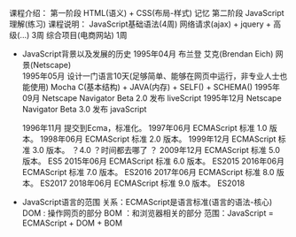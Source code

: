 课程介绍：
  第一阶段 HTML(语义) + CSS(布局-样式)     记忆
  第二阶段 JavaScript                    理解(练习)
课程说明：
  JavaScript基础语法(4周)
  网络请求(ajax) + jquery + 高级(...)  3周
  综合项目(电商网站)   1周

* JavaScript背景以及发展的历史
  1995年04月 布兰登 艾克(Brendan Eich) 网景(Netscape)    
  1995年05月 设计一门语言10天(足够简单、能够在网页中运行，非专业人士也能使用)       Mocha
    C(基本结构) + JAVA(内存) + SELF() + SCHEMA()
  1995年09月 Netscape Navigator Beta 2.0 发布                             liveScript
  1995年12月 Netscape Navigator Beta 3.0 发布                             javaScript
  
  1996年11月 提交到Ecma，标准化。
  1997年06月 ECMAScript 标准   1.0 版本。
  1998年06月 ECMAScript 标准   2.0 版本。
  1999年12月 ECMAScript 标准   3.0 版本。
  ？4.0 ？时间都去哪了 ？
  2009年12月 ECMAScript 标准   5.0 版本。   ES5
  2015年06月 ECMAScript 标准   6.0 版本。   ES2015
  2016年06月 ECMAScript 标准   7.0 版本。   ES2016
  2017年06月 ECMAScript 标准   8.0 版本。   ES2017
  2018年06月 ECMAScript 标准   9.0 版本。   ES2018

* JavaScript语言的范围
  关系：ECMAScript是语言标准(语言的语法-核心)
       DOM : 操作网页的部分 
       BOM ：和浏览器相关的部分
  范围：JavaScript = ECMAScript + DOM + BOM